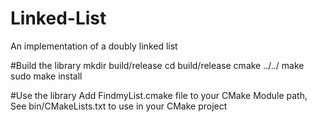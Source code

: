 # Linked-List
An implementation of a doubly linked list

#Build the library 
mkdir build/release
cd build/release
cmake ../../
make
sudo make install

#Use the library
Add FindmyList.cmake file to your CMake Module path,
See bin/CMakeLists.txt to use in your CMake project
